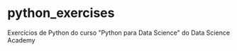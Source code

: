 # python_exercises
Exercícios de Python do curso "Python para Data Science" do Data Science Academy
